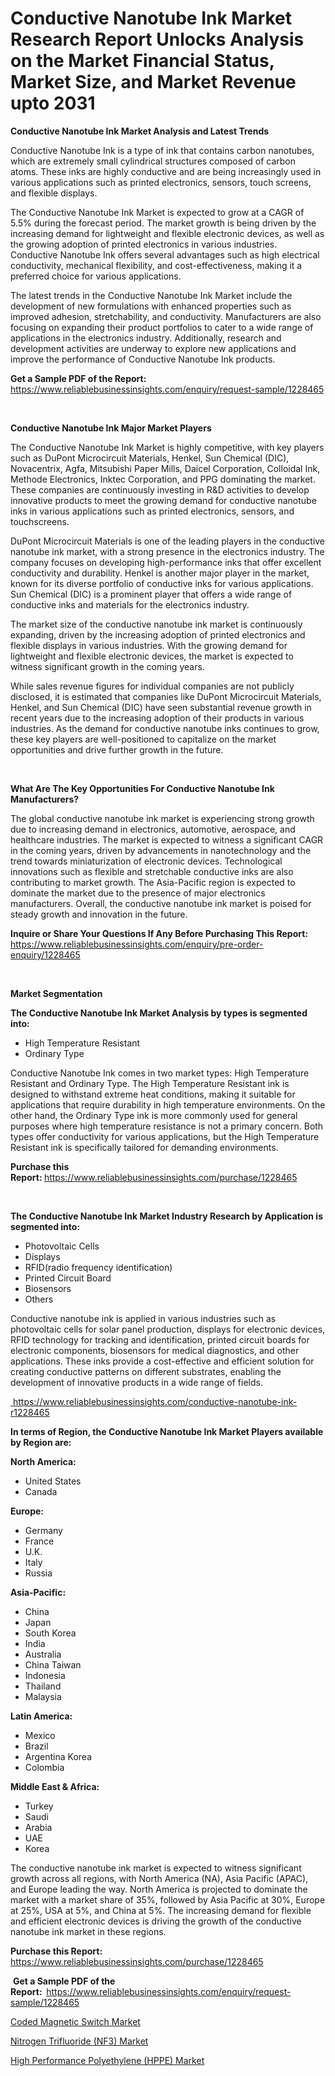 <p><h1>Conductive Nanotube Ink Market Research Report Unlocks Analysis on the Market Financial Status, Market Size, and Market Revenue upto 2031</h1></p><p><strong>Conductive Nanotube Ink Market Analysis and Latest Trends</strong></p>
<p><p>Conductive Nanotube Ink is a type of ink that contains carbon nanotubes, which are extremely small cylindrical structures composed of carbon atoms. These inks are highly conductive and are being increasingly used in various applications such as printed electronics, sensors, touch screens, and flexible displays.</p><p>The Conductive Nanotube Ink Market is expected to grow at a CAGR of 5.5% during the forecast period. The market growth is being driven by the increasing demand for lightweight and flexible electronic devices, as well as the growing adoption of printed electronics in various industries. Conductive Nanotube Ink offers several advantages such as high electrical conductivity, mechanical flexibility, and cost-effectiveness, making it a preferred choice for various applications.</p><p>The latest trends in the Conductive Nanotube Ink Market include the development of new formulations with enhanced properties such as improved adhesion, stretchability, and conductivity. Manufacturers are also focusing on expanding their product portfolios to cater to a wide range of applications in the electronics industry. Additionally, research and development activities are underway to explore new applications and improve the performance of Conductive Nanotube Ink products.</p></p>
<p><strong>Get a Sample PDF of the Report:&nbsp;</strong> <a href="https://www.reliablebusinessinsights.com/enquiry/request-sample/1228465">https://www.reliablebusinessinsights.com/enquiry/request-sample/1228465</a></p>
<p>&nbsp;</p>
<p><strong>Conductive Nanotube Ink Major Market Players</strong></p>
<p><p>The Conductive Nanotube Ink Market is highly competitive, with key players such as DuPont Microcircuit Materials, Henkel, Sun Chemical (DIC), Novacentrix, Agfa, Mitsubishi Paper Mills, Daicel Corporation, Colloidal Ink, Methode Electronics, Inktec Corporation, and PPG dominating the market. These companies are continuously investing in R&D activities to develop innovative products to meet the growing demand for conductive nanotube inks in various applications such as printed electronics, sensors, and touchscreens.</p><p>DuPont Microcircuit Materials is one of the leading players in the conductive nanotube ink market, with a strong presence in the electronics industry. The company focuses on developing high-performance inks that offer excellent conductivity and durability. Henkel is another major player in the market, known for its diverse portfolio of conductive inks for various applications. Sun Chemical (DIC) is a prominent player that offers a wide range of conductive inks and materials for the electronics industry.</p><p>The market size of the conductive nanotube ink market is continuously expanding, driven by the increasing adoption of printed electronics and flexible displays in various industries. With the growing demand for lightweight and flexible electronic devices, the market is expected to witness significant growth in the coming years.</p><p>While sales revenue figures for individual companies are not publicly disclosed, it is estimated that companies like DuPont Microcircuit Materials, Henkel, and Sun Chemical (DIC) have seen substantial revenue growth in recent years due to the increasing adoption of their products in various industries. As the demand for conductive nanotube inks continues to grow, these key players are well-positioned to capitalize on the market opportunities and drive further growth in the future.</p></p>
<p>&nbsp;</p>
<p><strong>What Are The Key Opportunities For Conductive Nanotube Ink Manufacturers?</strong></p>
<p><p>The global conductive nanotube ink market is experiencing strong growth due to increasing demand in electronics, automotive, aerospace, and healthcare industries. The market is expected to witness a significant CAGR in the coming years, driven by advancements in nanotechnology and the trend towards miniaturization of electronic devices. Technological innovations such as flexible and stretchable conductive inks are also contributing to market growth. The Asia-Pacific region is expected to dominate the market due to the presence of major electronics manufacturers. Overall, the conductive nanotube ink market is poised for steady growth and innovation in the future.</p></p>
<p><strong>Inquire or Share Your Questions If Any Before Purchasing This Report:</strong> <a href="https://www.reliablebusinessinsights.com/enquiry/pre-order-enquiry/1228465">https://www.reliablebusinessinsights.com/enquiry/pre-order-enquiry/1228465</a></p>
<p>&nbsp;</p>
<p><strong>Market Segmentation</strong></p>
<p><strong>The Conductive Nanotube Ink Market Analysis by types is segmented into:</strong></p>
<p><ul><li>High Temperature Resistant</li><li>Ordinary Type</li></ul></p>
<p><p>Conductive Nanotube Ink comes in two market types: High Temperature Resistant and Ordinary Type. The High Temperature Resistant ink is designed to withstand extreme heat conditions, making it suitable for applications that require durability in high temperature environments. On the other hand, the Ordinary Type ink is more commonly used for general purposes where high temperature resistance is not a primary concern. Both types offer conductivity for various applications, but the High Temperature Resistant ink is specifically tailored for demanding environments.</p></p>
<p><strong>Purchase this Report:&nbsp;</strong><a href="https://www.reliablebusinessinsights.com/purchase/1228465">https://www.reliablebusinessinsights.com/purchase/1228465</a></p>
<p>&nbsp;</p>
<p><strong>The Conductive Nanotube Ink Market Industry Research by Application is segmented into:</strong></p>
<p><ul><li>Photovoltaic Cells</li><li>Displays</li><li>RFID(radio frequency identification)</li><li>Printed Circuit Board</li><li>Biosensors</li><li>Others</li></ul></p>
<p><p>Conductive nanotube ink is applied in various industries such as photovoltaic cells for solar panel production, displays for electronic devices, RFID technology for tracking and identification, printed circuit boards for electronic components, biosensors for medical diagnostics, and other applications. These inks provide a cost-effective and efficient solution for creating conductive patterns on different substrates, enabling the development of innovative products in a wide range of fields.</p></p>
<p><a href="https://www.reliablebusinessinsights.com/conductive-nanotube-ink-r1228465">&nbsp;https://www.reliablebusinessinsights.com/conductive-nanotube-ink-r1228465</a></p>
<p><strong>In terms of Region, the Conductive Nanotube Ink Market Players available by Region are:</strong></p>
<p>
    <p> <strong> North America: </strong>
        <ul>
            <li>United States</li>
            <li>Canada</li>
        </ul>
        </p> 
    <p> <strong> Europe: </strong>
        <ul>
            <li>Germany</li>
            <li>France</li>
            <li>U.K.</li>
            <li>Italy</li>
            <li>Russia</li>
        </ul>
        </p> 
    <p> <strong> Asia-Pacific: </strong>
        <ul>
            <li>China</li>
            <li>Japan</li>
            <li>South Korea</li>
            <li>India</li>
            <li>Australia</li>
            <li>China Taiwan</li>
            <li>Indonesia</li>
            <li>Thailand</li>
            <li>Malaysia</li>
        </ul>
        </p> 
    <p> <strong> Latin America: </strong>
        <ul>
            <li>Mexico</li>
            <li>Brazil</li>
            <li>Argentina Korea</li>
            <li>Colombia</li>
        </ul>
        </p> 
    <p> <strong> Middle East & Africa: </strong>
        <ul>
            <li>Turkey</li>
            <li>Saudi</li>
            <li>Arabia</li>
            <li>UAE</li>
            <li>Korea</li>
        </ul>
    </p>
    </p>
<p><p>The conductive nanotube ink market is expected to witness significant growth across all regions, with North America (NA), Asia Pacific (APAC), and Europe leading the way. North America is projected to dominate the market with a market share of 35%, followed by Asia Pacific at 30%, Europe at 25%, USA at 5%, and China at 5%. The increasing demand for flexible and efficient electronic devices is driving the growth of the conductive nanotube ink market in these regions.</p></p>
<p><strong>Purchase this Report: </strong><a href="https://www.reliablebusinessinsights.com/purchase/1228465">https://www.reliablebusinessinsights.com/purchase/1228465</a></p>
<p>&nbsp;<strong>Get a Sample PDF of the Report:&nbsp;&nbsp;</strong><a href="https://www.reliablebusinessinsights.com/enquiry/request-sample/1228465">https://www.reliablebusinessinsights.com/enquiry/request-sample/1228465</a></p>
<p><strong></strong></p>
<p><p><a href="https://view.publitas.com/reportprime-1/coded-magnetic-switch-market-size-is-growing-at-cagr-of-6-6-and-this-report-covers-analysis-by-type-application-growth-and-forecast-2024-2031/">Coded Magnetic Switch Market</a></p><p><a href="https://github.com/khlifeservices/Market-Research-Report-List-1/blob/main/nitrogen-trifluoride-nf3-market.md">Nitrogen Trifluoride (NF3) Market</a></p><p><a href="https://github.com/theanastasiyah/Market-Research-Report-List-1/blob/main/high-performance-polyethylene-hppe-market.md">High Performance Polyethylene (HPPE) Market</a></p></p>